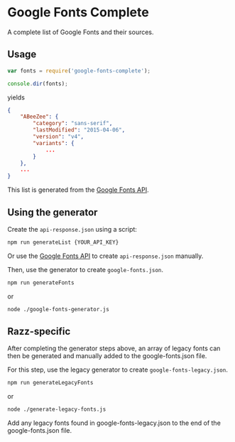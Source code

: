 # Google Fonts Complete

A complete list of Google Fonts and their sources.

## Usage

``` js
var fonts = require('google-fonts-complete');

console.dir(fonts);
```

yields

``` json
{
    "ABeeZee": {
        "category": "sans-serif",
        "lastModified": "2015-04-06",
        "version": "v4",
        "variants": {
            ...
        }
    },
    ...
}
```

This list is generated from the [Google Fonts API].

## Using the generator

Create the `api-response.json` using a script:
```sh
npm run generateList {YOUR_API_KEY}
```
Or use the [Google Fonts API] to create `api-response.json` manually.

Then, use the generator to create `google-fonts.json`.

```sh
npm run generateFonts
```
or

```sh
node ./google-fonts-generator.js
```

[Google Fonts API]: https://developers.google.com/fonts/

## Razz-specific

After completing the generator steps above, an array of legacy fonts can then be generated and 
manually added to the google-fonts.json file.

For this step, use the legacy generator to create `google-fonts-legacy.json`.

```sh
npm run generateLegacyFonts
```
or

```sh
node ./generate-legacy-fonts.js
```

Add any legacy fonts found in google-fonts-legacy.json to the end of the google-fonts.json file.
